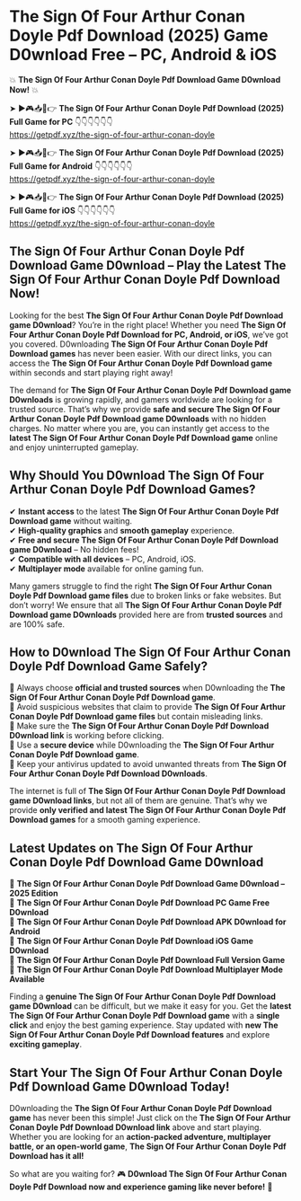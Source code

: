 # The Sign Of Four Arthur Conan Doyle Pdf Download (2025) Game D0wnload Free – PC, Android & iOS

💥 **The Sign Of Four Arthur Conan Doyle Pdf Download Game D0wnload Now!** 💥  

➤ ►🎮📥📱👉 **The Sign Of Four Arthur Conan Doyle Pdf Download (2025) Full Game for PC** 👇👇👇👇👇👇  
https://getpdf.xyz/the-sign-of-four-arthur-conan-doyle  

➤ ►🎮📥📱👉 **The Sign Of Four Arthur Conan Doyle Pdf Download (2025) Full Game for Android** 👇👇👇👇👇👇  
https://getpdf.xyz/the-sign-of-four-arthur-conan-doyle  

➤ ►🎮📥📱👉 **The Sign Of Four Arthur Conan Doyle Pdf Download (2025) Full Game for iOS** 👇👇👇👇👇👇  
https://getpdf.xyz/the-sign-of-four-arthur-conan-doyle  

## The Sign Of Four Arthur Conan Doyle Pdf Download Game D0wnload – Play the Latest The Sign Of Four Arthur Conan Doyle Pdf Download Now!

Looking for the best **The Sign Of Four Arthur Conan Doyle Pdf Download game D0wnload**? You’re in the right place! Whether you need **The Sign Of Four Arthur Conan Doyle Pdf Download for PC, Android, or iOS**, we’ve got you covered. D0wnloading **The Sign Of Four Arthur Conan Doyle Pdf Download games** has never been easier. With our direct links, you can access the **The Sign Of Four Arthur Conan Doyle Pdf Download game** within seconds and start playing right away!  

The demand for **The Sign Of Four Arthur Conan Doyle Pdf Download game D0wnloads** is growing rapidly, and gamers worldwide are looking for a trusted source. That’s why we provide **safe and secure The Sign Of Four Arthur Conan Doyle Pdf Download game D0wnloads** with no hidden charges. No matter where you are, you can instantly get access to the **latest The Sign Of Four Arthur Conan Doyle Pdf Download game** online and enjoy uninterrupted gameplay.  

## **Why Should You D0wnload The Sign Of Four Arthur Conan Doyle Pdf Download Games?**  

✔ **Instant access** to the latest **The Sign Of Four Arthur Conan Doyle Pdf Download game** without waiting.  
✔ **High-quality graphics** and **smooth gameplay** experience.  
✔ **Free and secure The Sign Of Four Arthur Conan Doyle Pdf Download game D0wnload** – No hidden fees!  
✔ **Compatible with all devices** – PC, Android, iOS.  
✔ **Multiplayer mode** available for online gaming fun.  

Many gamers struggle to find the right **The Sign Of Four Arthur Conan Doyle Pdf Download game files** due to broken links or fake websites. But don’t worry! We ensure that all **The Sign Of Four Arthur Conan Doyle Pdf Download game D0wnloads** provided here are from **trusted sources** and are 100% safe.  

## **How to D0wnload The Sign Of Four Arthur Conan Doyle Pdf Download Game Safely?**  

📌 Always choose **official and trusted sources** when D0wnloading the **The Sign Of Four Arthur Conan Doyle Pdf Download game**.  
📌 Avoid suspicious websites that claim to provide **The Sign Of Four Arthur Conan Doyle Pdf Download game files** but contain misleading links.  
📌 Make sure the **The Sign Of Four Arthur Conan Doyle Pdf Download D0wnload link** is working before clicking.  
📌 Use a **secure device** while D0wnloading the **The Sign Of Four Arthur Conan Doyle Pdf Download game**.  
📌 Keep your antivirus updated to avoid unwanted threats from **The Sign Of Four Arthur Conan Doyle Pdf Download D0wnloads**.  

The internet is full of **The Sign Of Four Arthur Conan Doyle Pdf Download game D0wnload links**, but not all of them are genuine. That’s why we provide **only verified and latest The Sign Of Four Arthur Conan Doyle Pdf Download games** for a smooth gaming experience.  

## **Latest Updates on The Sign Of Four Arthur Conan Doyle Pdf Download Game D0wnload**  

🔹 **The Sign Of Four Arthur Conan Doyle Pdf Download Game D0wnload – 2025 Edition**  
🔹 **The Sign Of Four Arthur Conan Doyle Pdf Download PC Game Free D0wnload**  
🔹 **The Sign Of Four Arthur Conan Doyle Pdf Download APK D0wnload for Android**  
🔹 **The Sign Of Four Arthur Conan Doyle Pdf Download iOS Game D0wnload**  
🔹 **The Sign Of Four Arthur Conan Doyle Pdf Download Full Version Game**  
🔹 **The Sign Of Four Arthur Conan Doyle Pdf Download Multiplayer Mode Available**  

Finding a **genuine The Sign Of Four Arthur Conan Doyle Pdf Download game D0wnload** can be difficult, but we make it easy for you. Get the **latest The Sign Of Four Arthur Conan Doyle Pdf Download game** with a **single click** and enjoy the best gaming experience. Stay updated with **new The Sign Of Four Arthur Conan Doyle Pdf Download features** and explore **exciting gameplay**.  

## **Start Your The Sign Of Four Arthur Conan Doyle Pdf Download Game D0wnload Today!**  

D0wnloading the **The Sign Of Four Arthur Conan Doyle Pdf Download game** has never been this simple! Just click on the **The Sign Of Four Arthur Conan Doyle Pdf Download D0wnload link** above and start playing. Whether you are looking for an **action-packed adventure, multiplayer battle, or an open-world game**, **The Sign Of Four Arthur Conan Doyle Pdf Download has it all!**  

So what are you waiting for? 🎮 **D0wnload The Sign Of Four Arthur Conan Doyle Pdf Download now and experience gaming like never before!** 🚀  